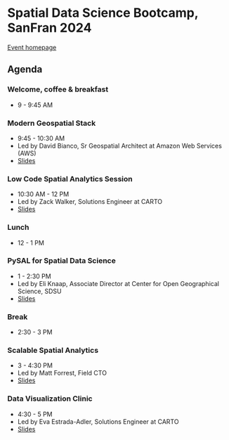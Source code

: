 # Spatial Data Science Bootcamp, SanFran 2024

[Event homepage](https://spatial-data-science-conference.com/bootcamp/2024-new-york](https://spatial-data-science-conference.com/bootcamp/2024-sanfrancisco))

## Agenda

### Welcome, coffee & breakfast

- 9 - 9:45 AM
  
### Modern Geospatial Stack

- 9:45 - 10:30 AM
- Led by David Bianco, Sr Geospatial Architect at Amazon Web Services (AWS)
- [Slides](https://github.com/CartoDB/sds-bootcamp-sf-2024/blob/master/SDS%20Bootcamp%20San%20Francisco%20-%20Intro%20Modern%20Geospatial-01.pdf)

### Low Code Spatial Analytics Session

- 10:30 AM - 12 PM
- Led by Zack Walker, Solutions Engineer at CARTO
- [Slides](https://docs.google.com/presentation/d/1pBQZ0FJD3DkvaWbyt3sv1AaORq4lshqIg5OklJImM5Y/edit?usp=sharing](https://docs.google.com/presentation/d/1pBQZ0FJD3DkvaWbyt3sv1AaORq4lshqIg5OklJImM5Y/edit?usp=sharing))

### Lunch

- 12 - 1 PM
  
### PySAL for Spatial Data Science

- 1 - 2:30 PM
- Led by Eli Knaap, Associate Director at Center for Open Geographical Science, SDSU
- [Slides](https://github.com/knaaptime/carto_sdsc24)

### Break

- 2:30 - 3 PM

### Scalable Spatial Analytics

- 3 - 4:30 PM
- Led by Matt Forrest, Field CTO
- [Slides](https://docs.google.com/presentation/d/1rhwFiVQxvGV9yR1vhyuMI9EXYb99kmYNIw8isKtSCuo/edit#slide=id.g27c62a42806_0_610)

### Data Visualization Clinic

- 4:30 - 5 PM
- Led by Eva Estrada-Adler, Solutions Engineer at CARTO
- [Slides](https://docs.google.com/presentation/d/1_i7J6RIV2ZYpP0JLGAEwYg29R2LmSKonIpH2XFaIMOQ/edit?usp=sharing)
